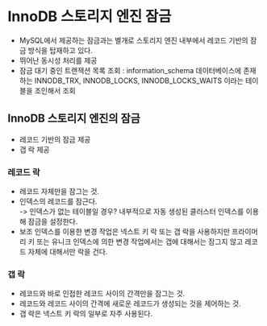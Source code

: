 # InnoDB 스토리지 엔진 잠금
- MySQL에서 제공하는 잠금과는 별개로 스토리지 엔진 내부에서 레코드 기반의 잠금 방식을 탑재하고 있다.
- 뛰어난 동시성 처리를 제공
- 잠금 대기 중인 트랜잭션 목록 조회
  : information_schema 데이터베이스에 존재하는 INNODB_TRX, INNODB_LOCKS, INNODB_LOCKS_WAITS 이라는 테이블을 조인해서 조회

## InnoDB 스토리지 엔진의 잠금
- 레코드 기반의 잠금 제공
- 갭 락 제공

### 레코드 락
- 레코드 자체만을 잠그는 것.
- 인덱스의 레코드를 잠근다.  
  -> 인덱스가 없는 테이블일 경우?
  내부적으로 자동 생성된 클러스터 인덱스를 이용해 잠금을 설정한다.
- 보조 인덱스를 이용한 변경 작업은 넥스트 키 락 또는 갭 락을 사용하지만 프라이머리 키 또는 유니크 인덱스에 의한 변경 작업에서는 갭에 대해서는 잠그지 않고 레코드 자체에 대해서만 락을 건다.

### 갭 락
- 레코드와 바로 인접한 레코드 사이의 간격만을 잠그는 것.
- 레코드와 레코드 사이의 간격에 새로운 레코드가 생성되는 것을 제어하는 것.
- 갭 락은 넥스트 키 락의 일부로 자주 사용된다.